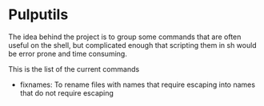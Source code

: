 Pulputils
=========

The idea behind the project is to group some commands that are often
useful on the shell, but complicated enough that scripting them in sh
would be error prone and time consuming.


This is the list of the current commands

* fixnames: To rename files with names that require escaping into names that do not require escaping
